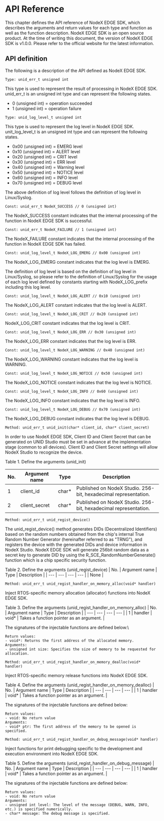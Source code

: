 # API Reference

This chapter defines the API reference of NodeX EDGE SDK, which describes the arguments and return values for each type and function as well as the function description. NodeX EDGE SDK is an open source product. At the time of writing this document, the version of NodeX EDGE SDK is v1.0.0. Please refer to the official website for the latest information.


## API definition

The following is a description of the API defined as NodeX EDGE SDK.

```
Type: unid_err_t unsigned int
```
This type is used to represent the result of processing in NodeX EDGE SDK. unid_err_t is an unsigned int type and can represent the following states.

- 0 (unsigned int) = operation succeeded
- 1 (unsigned int) = operation failure

```
Type: unid_log_level_t unsigned int
```

This type is used to represent the log level in NodeX EDGE SDK. unit_log_level_t is an unsigned int type and can represent the following states.

- 0x00 (unsigned int) = EMERG level
- 0x10 (unsigned int) = ALERT level
- 0x20 (unsigned int) = CRIT level
- 0x30 (unsigned int) = ERR level
- 0x40 (unsigned int) = Warning level
- 0x50 (unsigned int) = NOTICE level
- 0x60 (unsigned int) = INFO level
- 0x70 (unsigned int) = DEBUG level

The above definition of log level follows the definition of log level in Linux/Syslog.

```
Const: unid_err_t NodeX_SUCCESS // 0 (unsigned int)
```

The NodeX_SUCCESS constant indicates that the internal processing of the function in NodeX EDGE SDK is successful.

```
Const: unid_err_t NodeX_FAILURE // 1 (unsigned int)
```

The NodeX_FAILURE constant indicates that the internal processing of the function in NodeX EDGE SDK has failed.

```
Const: unid_log_level_t NodeX_LOG_EMERG // 0x00 (unsigned int)
```

The NodeX_LOG_EMERG constant indicates that the log level is EMERG.

The definition of log level is based on the definition of log level in Linux/Syslog, so please refer to the definition of Linux/Syslog for the usage of each log level defined by constants starting with NodeX_LOG_prefix including this log level.

```
Const: unid_log_level_t NodeX_LOG_ALERT // 0x10 (unsigned int)
```

The NodeX_LOG_ALERT constant indicates that the log level is ALERT.

```
Const: unid_log_level_t NodeX_LOG_CRIT // 0x20 (unsigned int)
```

NodeX_LOG_CRIT constant indicates that the log level is CRIT.

```
Const: unid_log_level_t NodeX_LOG_ERR // 0x30 (unsigned int)
```

The NodeX_LOG_ERR constant indicates that the log level is ERR.

```
Const: unid_log_level_t NodeX_LOG_WARNING // 0x40 (unsigned int)
```

The NodeX_LOG_WARNING constant indicates that the log level is WARNING.

```
Const: unid_log_level_t NodeX_LOG_NOTICE // 0x50 (unsigned int)
```

The NodeX_LOG_NOTICE constant indicates that the log level is NOTICE.

```
Const: unid_log_level_t NodeX_LOG_INFO // 0x60 (unsigned int)
```

The NodeX_LOG_INFO constant indicates that the log level is INFO.

```
Const: unid_log_level_t NodeX_LOG_DEBUG // 0x70 (unsigned int)
```

The NodeX_LOG_DEBUG constant indicates that the log level is DEBUG.

```
Method: unid_err_t unid_init(char* client_id, char* client_secret)
```

In order to use NodeX EDGE SDK, Client ID and Client Secret that can be generated on UNID Studio must be set in advance at the implementation stage (common to all devices). Client ID and Client Secret settings will allow NodeX Studio to recognize the device.

Table 1. Define the arguments (unid_init)  

| No. | Argument name | Type | Description |
| --- | --- | --- | --- |
| 1 | client_id | char* | Published on NodeX Studio. 256-bit, hexadecimal representation. |
| 2 | client_secret | char* | Published on NodeX Studio. 256-bit, hexadecimal representation. |

```
Method: unid_err_t unid_regist_device()
```

The unid_regist_device() method generates DIDs (Decentralized Identifiers) based on the random numbers obtained from the chip's internal True Random Number Generator (hereinafter referred to as "TRNG"), and registers the device with the generated DIDs and device information in NodeX Studio. NodeX EDGE SDK will generate 256bit random data as a secret key to generate DID by using the R_SCE_RandomNumberGenerate() function which is a chip specific security function.

Table 2. Define the arguments (unid_regist_device)
| No. | Argument name | Type | Description |
| --- | --- | --- | --- |
| None |

```
Method: unid_err_t unid_regist_handler_on_memory_alloc(void* handler)
```

Inject RTOS-specific memory allocation (allocator) functions into NodeX EDGE SDK.

Table 3. Define the arguments (unid_regist_handler_on_memory_alloc)
| No. | Argument name | Type | Description |
| --- | --- | --- | --- |
| 1 | handler | void* | Takes a function pointer as an argument. |

The signatures of the injectable functions are defined below:\

```{admonition} void* handler (unsigned int size)
Return values:
- void*: Returns the first address of the allocated memory.
Arguments:
- unsigned int size: Specifies the size of memory to be requested for allocation.
```

```
Method: unid_err_t unid_regist_handler_on_memory_dealloc(void* handler)
```

Inject RTOS-specific memory release functions into NodeX EDGE SDK.

Table 4. Define the arguments (unid_regist_handler_on_memory_dealloc)
| No. | Argument name | Type | Description |
| --- | --- | --- | --- |
| 1 | handler | void* | Takes a function pointer as an argument. |

The signatures of the injectable functions are defined below:
```{admonition} void handler (void* ptr)
Return values:
- void: No return value
Arguments:
- void* ptr: The first address of the memory to be opened is specified.
```

```
Method: unid_err_t unid_regist_handler_on_debug_message(void* handler)
```

Inject functions for print debugging specific to the development and execution environment into NodeX EDGE SDK.

Table 5. Define the arguments (unid_regist_handler_on_debug_message)
| No. | Argument name | Type | Description |
| --- | --- | --- | --- |
| 1 | handler | void* | Takes a function pointer as an argument. |


The signatures of the injectable functions are defined below:
```{admonition} void handler (unsigned int level, char* message)
Return values:
- void: No return value
Arguments:
- unsigned int level: The level of the message (DEBUG, WARN, INFO, etc.) is specified numerically.
- char* message: The debug message is specified.
```
